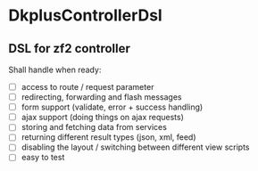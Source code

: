 DkplusControllerDsl
=========

DSL for zf2 controller
---

Shall handle when ready:

 - [ ] access to route / request parameter
 - [ ] redirecting, forwarding and flash messages
 - [ ] form support (validate, error + success handling)
 - [ ] ajax support (doing things on ajax requests)
 - [ ] storing and fetching data from services
 - [ ] returning different result types (json, xml, feed)
 - [ ] disabling the layout / switching between different view scripts
 - [ ] easy to test